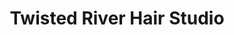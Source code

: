---
title: "Twisted River Hair Studio"
url: /clayton/twisted-river-hair-studio/
shop: hairdresser
---